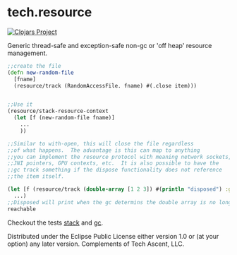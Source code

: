 # tech.resource

[![Clojars Project](https://img.shields.io/clojars/v/techascent/tech.resource.svg)](https://clojars.org/techascent/tech.resource)


Generic thread-safe and exception-safe non-gc or 'off heap' resource management.


```clojure
;;create the file
(defn new-random-file
  [fname]
  (resource/track (RandomAccessFile. fname) #(.close item)))


;;Use it
(resource/stack-resource-context
  (let [f (new-random-file fname)]
    ...
    ))

;;Similar to with-open, this will close the file regardless
;;of what happens.  The advantage is this can map to anything
;;you can implement the resource protocol with meaning network sockets,
;;JNI pointers, GPU contexts, etc.  It is also possible to have the
;;gc track something if the dispose functionality does not reference
;;the item itself.

(let [f (resource/track (double-array [1 2 3]) #(println "disposed") :gc)]
  ...)
;;Disposed will print when the gc determins the double array is no longer
reachable
```

Checkout the tests [stack](tests/tech/resource_test.clj) and 
[gc](tests/tech/gc_resource_tests.clj).

Distributed under the Eclipse Public License either version 1.0 or (at
your option) any later version.  Complements of Tech Ascent, LLC.
